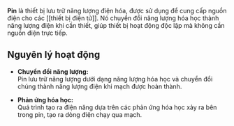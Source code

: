 **Pin** là thiết bị lưu trữ năng lượng điện hóa, được sử dụng để cung cấp nguồn điện cho các [[thiết bị điện tử]]. Nó chuyển đổi năng lượng hóa học thành năng lượng điện khi cần thiết, giúp thiết bị hoạt động độc lập mà không cần nguồn điện trực tiếp.

## Nguyên lý hoạt động

- **Chuyển đổi năng lượng:**  
    Pin lưu trữ năng lượng dưới dạng năng lượng hóa học và chuyển đổi chúng thành năng lượng điện khi mạch được hoàn thành.
    
- **Phản ứng hóa học:**  
    Quá trình tạo ra điện năng dựa trên các phản ứng hóa học xảy ra bên trong pin, tạo ra dòng điện chạy qua mạch.